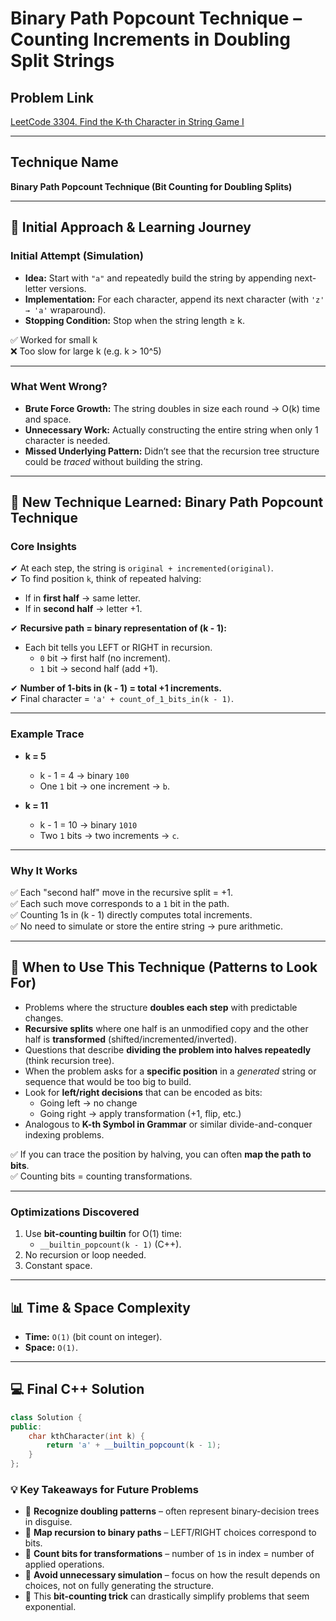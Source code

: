 # Binary Path Popcount Technique – Counting Increments in Doubling Split Strings

## Problem Link
[LeetCode 3304. Find the K-th Character in String Game I](https://leetcode.com/problems/find-the-k-th-character-in-string-game-i/)

---

## Technique Name
**Binary Path Popcount Technique (Bit Counting for Doubling Splits)**

---

## 📝 Initial Approach & Learning Journey

### Initial Attempt (Simulation)
- **Idea:** Start with `"a"` and repeatedly build the string by appending next-letter versions.
- **Implementation:** For each character, append its next character (with `'z' → 'a'` wraparound).
- **Stopping Condition:** Stop when the string length ≥ k.

✅ Worked for small k  
❌ Too slow for large k (e.g. k > 10^5)  

---

### What Went Wrong?
- **Brute Force Growth:** The string doubles in size each round → O(k) time and space.
- **Unnecessary Work:** Actually constructing the entire string when only 1 character is needed.
- **Missed Underlying Pattern:** Didn’t see that the recursion tree structure could be *traced* without building the string.

---

## 🎯 New Technique Learned: Binary Path Popcount Technique

### Core Insights
✔ At each step, the string is `original + incremented(original)`.  
✔ To find position `k`, think of repeated halving:
- If in **first half** → same letter.  
- If in **second half** → letter +1.  

✔ **Recursive path = binary representation of (k - 1):**
- Each bit tells you LEFT or RIGHT in recursion.
  - `0` bit → first half (no increment).  
  - `1` bit → second half (add +1).  

✔ **Number of 1-bits in (k - 1) = total +1 increments.**  
✔ Final character = `'a' + count_of_1_bits_in(k - 1)`.

---

### Example Trace
- **k = 5**  
  - k - 1 = 4 → binary `100`  
  - One `1` bit → one increment → `b`.

- **k = 11**  
  - k - 1 = 10 → binary `1010`  
  - Two `1` bits → two increments → `c`.

---

### Why It Works
✅ Each "second half" move in the recursive split = +1.  
✅ Each such move corresponds to a `1` bit in the path.  
✅ Counting 1s in (k - 1) directly computes total increments.  
✅ No need to simulate or store the entire string → pure arithmetic.

---

## 🧭 When to Use This Technique (Patterns to Look For)
- Problems where the structure **doubles each step** with predictable changes.  
- **Recursive splits** where one half is an unmodified copy and the other half is **transformed** (shifted/incremented/inverted).  
- Questions that describe **dividing the problem into halves repeatedly** (think recursion tree).  
- When the problem asks for a **specific position** in a *generated* string or sequence that would be too big to build.  
- Look for **left/right decisions** that can be encoded as bits:
  - Going left → no change  
  - Going right → apply transformation (+1, flip, etc.)  
- Analogous to **K-th Symbol in Grammar** or similar divide-and-conquer indexing problems.  

✅ If you can trace the position by halving, you can often **map the path to bits**.  
✅ Counting bits = counting transformations.

---

### Optimizations Discovered
1. Use **bit-counting builtin** for O(1) time:
   - `__builtin_popcount(k - 1)` (C++).  
2. No recursion or loop needed.  
3. Constant space.  

---

## 📊 Time & Space Complexity
- **Time:** `O(1)` (bit count on integer).  
- **Space:** `O(1)`.

---

## 💻 Final C++ Solution
```cpp
class Solution {
public:
    char kthCharacter(int k) {
        return 'a' + __builtin_popcount(k - 1);
    }
};
```
### 💡 Key Takeaways for Future Problems
- 🔹 **Recognize doubling patterns** – often represent binary-decision trees in disguise.
- 🔹 **Map recursion to binary paths** – LEFT/RIGHT choices correspond to bits.
- 🔹 **Count bits for transformations** – number of `1`s in index = number of applied operations.
- 🔹 **Avoid unnecessary simulation** – focus on how the result depends on choices, not on fully generating the structure.
- 🔹 This **bit-counting trick** can drastically simplify problems that seem exponential.
